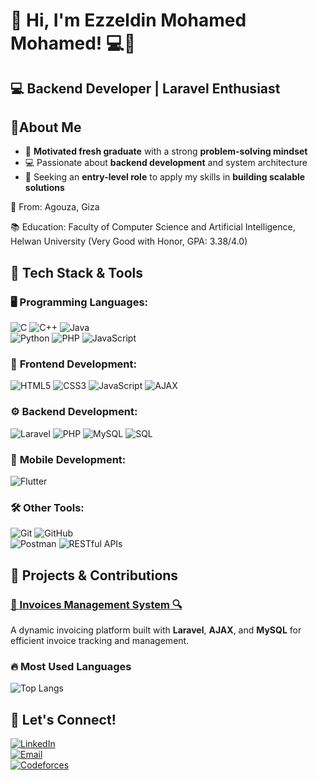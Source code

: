 # 👋 Hi, I'm Ezzeldin Mohamed Mohamed! 💻🚀

## 💻 Backend Developer | Laravel Enthusiast 

## 🌟About Me

- 🎯 **Motivated fresh graduate** with a strong **problem-solving mindset**  
- 💻 Passionate about **backend development** and system architecture  
- 🚀 Seeking an **entry-level role** to apply my skills in **building scalable solutions**  


📍 From: Agouza, Giza

📚 Education: Faculty of Computer Science and Artificial Intelligence, Helwan University (Very Good with Honor, GPA: 3.38/4.0)

## 🚀 Tech Stack & Tools  

### 🖥️ **Programming Languages:**  
![C](https://img.shields.io/badge/-C-blue?style=flat&logo=c)  ![C++](https://img.shields.io/badge/-C++-00599C?style=flat&logo=c%2B%2B)  ![Java](https://img.shields.io/badge/-Java-red?style=flat&logo=openjdk)  
![Python](https://img.shields.io/badge/-Python-3776AB?style=flat&logo=python)  ![PHP](https://img.shields.io/badge/-PHP-777BB4?style=flat&logo=php)  ![JavaScript](https://img.shields.io/badge/-JavaScript-F7DF1E?style=flat&logo=javascript&logoColor=black)  

### 🎨 **Frontend Development:**  
![HTML5](https://img.shields.io/badge/-HTML5-E34F26?style=flat&logo=html5&logoColor=white)  ![CSS3](https://img.shields.io/badge/-CSS3-1572B6?style=flat&logo=css3)  ![JavaScript](https://img.shields.io/badge/-JavaScript-F7DF1E?style=flat&logo=javascript)  ![AJAX](https://img.shields.io/badge/-AJAX-0078D7?style=flat)  

### ⚙️ **Backend Development:**  
![Laravel](https://img.shields.io/badge/-Laravel-FF2D20?style=flat&logo=laravel&logoColor=white)  ![PHP](https://img.shields.io/badge/-PHP-777BB4?style=flat&logo=php)  ![MySQL](https://img.shields.io/badge/-MySQL-4479A1?style=flat&logo=mysql&logoColor=white) ![SQL](https://img.shields.io/badge/-SQL-4479A1?style=flat&logo=sqlite&logoColor=white)


### 📱 **Mobile Development:**  
![Flutter](https://img.shields.io/badge/-Flutter-02569B?style=flat&logo=flutter)  


### 🛠 **Other Tools:**  
![Git](https://img.shields.io/badge/-Git-F05032?style=flat&logo=git&logoColor=white)  ![GitHub](https://img.shields.io/badge/-GitHub-181717?style=flat&logo=github)  
![Postman](https://img.shields.io/badge/-Postman-FF6C37?style=flat&logo=postman)  ![RESTful APIs](https://img.shields.io/badge/-REST-02569B?style=flat)  


## 📌 Projects & Contributions  

### [💼 Invoices Management System 🔍](https://github.com/Ezz24Mohamed/Invoices-laraval-project)  
A dynamic invoicing platform built with **Laravel**, **AJAX**, and **MySQL** for efficient invoice tracking and management.  


### 🔥 Most Used Languages  
![Top Langs](https://github-readme-stats.vercel.app/api/top-langs/?username=Ezz24Mohamed&layout=compact&theme=radical)



## 🔗 Let's Connect!  


[![LinkedIn](https://img.shields.io/badge/-LinkedIn-0077B5?style=flat&logo=linkedin&logoColor=white)](https://www.linkedin.com/in/ezz-eldin-mohamed-70b154219/)  
[![Email](https://img.shields.io/badge/-Email-D14836?style=flat&logo=gmail&logoColor=white)](mailto:ezzeldinmohamed025@gmail.com)  
[![Codeforces](https://img.shields.io/badge/-Codeforces-1F8ACB?style=flat&logo=codeforces&logoColor=white)](https://codeforces.com/profile/zizo_mohamed_24)  






